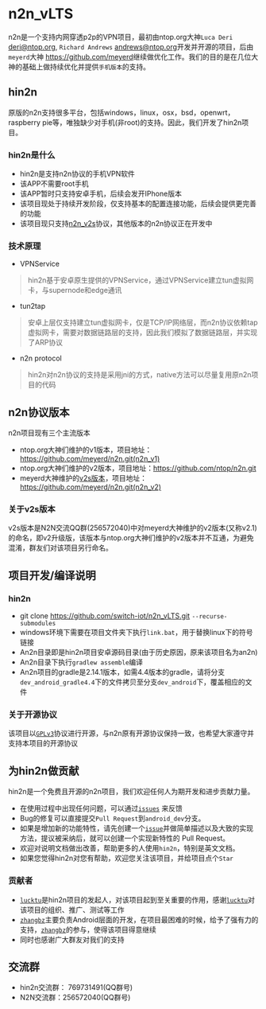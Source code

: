 # n2n_vLTS

n2n是一个支持内网穿透p2p的VPN项目，最初由ntop.org大神`Luca Deri` <deri@ntop.org>, `Richard Andrews` <andrews@ntop.org>开发并开源的项目，后由`meyerd`大神 <https://github.com/meyerd>继续做优化工作。我们的目的是在几位大神的基础上做持续优化并提供`手机版本`的支持。

## hin2n
原版的n2n支持很多平台，包括windows，linux，osx，bsd，openwrt，raspberry pie等，唯独缺少对手机(非root)的支持。因此，我们开发了hin2n项目。

### hin2n是什么
- hin2n是支持n2n协议的手机VPN软件
- 该APP不需要root手机
- 该APP暂时只支持安卓手机，后续会发开IPhone版本
- 该项目现处于持续开发阶段，仅支持基本的配置连接功能，后续会提供更完善的功能
- 该项目现只支持[n2n_v2s](#关于v2s版本)协议，其他版本的n2n协议正在开发中

### 技术原理
- VPNService
> hin2n基于安卓原生提供的VPNService，通过VPNService建立tun虚拟网卡，与supernode和edge通讯
- tun2tap
> 安卓上层仅支持建立tun虚拟网卡，仅是TCP/IP网络层，而n2n协议依赖tap虚拟网卡，需要对数据链路层的支持，因此我们模拟了数据链路层，并实现了ARP协议
- n2n protocol
> hin2n对n2n协议的支持是采用jni的方式，native方法可以尽量复用原n2n项目的代码

## n2n协议版本
n2n项目现有三个主流版本
- ntop.org大神们维护的v1版本，项目地址：https://github.com/meyerd/n2n.git(n2n_v1)
- ntop.org大神们维护的v2版本，项目地址：https://github.com/ntop/n2n.git
- meyerd大神维护的[v2s版本](#关于v2s版本)，项目地址：https://github.com/meyerd/n2n.git(n2n_v2)

### 关于v2s版本
v2s版本是N2N交流QQ群(256572040)中对meyerd大神维护的v2版本(又称v2.1)的命名，即v2升级版，该版本与ntop.org大神们维护的v2版本并不互通，为避免混淆，群友们对该项目另行命名。

## 项目开发/编译说明
### hin2n
- git clone https://github.com/switch-iot/n2n_vLTS.git `--recurse-submodules`
- windows环境下需要在项目文件夹下执行`link.bat`，用于替换linux下的符号链接
- An2n目录即是hin2n项目安卓源码目录(由于历史原因，原来该项目名为an2n)
- An2n目录下执行`gradlew assemble`编译
- An2n项目的gradle是2.14.1版本，如需4.4版本的gradle，请将分支`dev_android_gradle4.4`下的文件拷贝至分支`dev_android`下，覆盖相应的文件

### 关于开源协议
该项目以[`GPLv3`](LICENSE)协议进行开源，与n2n原有开源协议保持一致，也希望大家遵守并支持本项目的开源协议

## 为hin2n做贡献
hin2n是一个免费且开源的n2n项目，我们欢迎任何人为期开发和进步贡献力量。
- 在使用过程中出现任何问题，可以通过[`issues`](https://github.com/switch-iot/n2n_vLTS/issues) 来反馈
- Bug的修复可以直接提交`Pull Request`到`android_dev`分支。
- 如果是增加新的功能特性，请先创建一个[`issue`](https://github.com/switch-iot/n2n_vLTS/issues)并做简单描述以及大致的实现方法，提议被采纳后，就可以创建一个实现新特性的 Pull Request。
- 欢迎对说明文档做出改善，帮助更多的人使用`hin2n`，特别是英文文档。
- 如果您觉得hin2n对您有帮助，欢迎您关注该项目，并给项目点个`Star`

### 贡献者
- [`lucktu`](https://github.com/lucktu)是hin2n项目的发起人，对该项目起到至关重要的作用，感谢[`lucktu`](https://github.com/lucktu)对该项目的组织、推广、测试等工作
- [`zhangbz`](https://github.com/zhangbz)主要负责Android层面的开发，在项目最困难的时候，给予了强有力的支持，[`zhangbz`](https://github.com/zhangbz)的参与，使得该项目得意继续
- 同时也感谢广大群友对我们的支持

## 交流群
- hin2n交流群： 769731491(QQ群号)
- N2N交流群：256572040(QQ群号)
